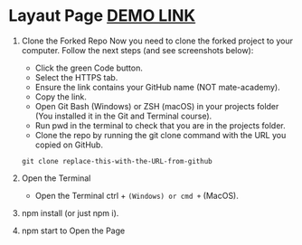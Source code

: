 # Layaut Page [DEMO LINK](https://hy-tapa-kot.github.io/Progect-Layaut/)
1. Clone the Forked Repo
Now you need to clone the forked project to your computer. Follow the next steps (and see screenshots below):
    - Click the green Code button.
    - Select the HTTPS tab.
    - Ensure the link contains your GitHub name (NOT mate-academy).
    - Copy the link.
    - Open Git Bash (Windows) or ZSH (macOS) in your projects folder (You installed it in the Git and Terminal course).
    - Run pwd in the terminal to check that you are in the projects folder.
    - Clone the repo by running the git clone command with the URL you copied on GitHub.
    
    ` git clone replace-this-with-the-URL-from-github `

2. Open the Terminal
    - Open the Terminal ctrl + ` (Windows) or cmd + ` (MacOS).
3. npm install (or just npm i).
4. npm start to Open the Page
